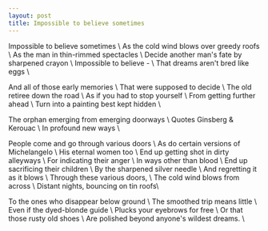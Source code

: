 ```yaml
---
layout: post
title: Impossible to believe sometimes
---
```


Impossible to believe sometimes \\
As the cold wind blows over greedy roofs \\
As the man in thin-rimmed spectacles \\
Decide another man's fate by sharpened crayon \\
Impossible to believe - \\
That dreams aren't bred like eggs \\

And all of those early memories \\
That were supposed to decide \\
The old retiree down the road \\
As if you had to stop yourself \\
From getting further ahead \\
Turn into a painting best kept hidden \\

The orphan emerging from emerging doorways \\
Quotes Ginsberg & Kerouac \\
In profound new ways \\

People come and go through various doors \\
As do certain versions of Michelangelo \\
His eternal women too \\
End up getting shot in dirty alleyways \\
For indicating their anger \\
In ways other than blood \\
End up sacrificing their children \\
By the sharpened silver needle \\
And regretting it as it blows \\
Through these various doors, \\
The cold wind blows from across \\
Distant nights, bouncing on tin roofs\\

To the ones who disappear below ground \\
The smoothed trip means little \\
Even if the dyed-blonde guide \\
Plucks your eyebrows for free \\
Or that those rusty old shoes \\
Are polished beyond anyone's wildest dreams. \\
